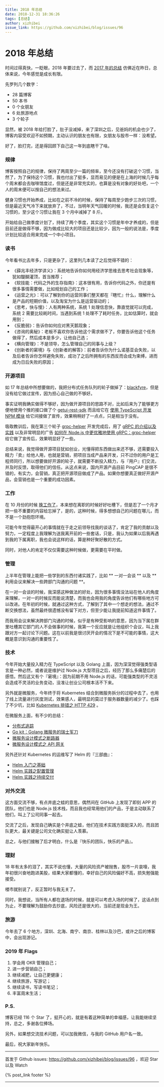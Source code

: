 ```yaml
---
title: 2018 年总结
date: 2018-12-31 18:36:26
tags: [总结]
author: xizhibei
issue_link: https://github.com/xizhibei/blog/issues/96
---
```

# 2018 年总结

<!-- en_title: summary-of-2018 -->

时间过得真快，一眨眼，2018 年要过去了，而 [2017 年的总结](https://github.com/xizhibei/blog/issues/66) 仿佛近在昨日，总体来说，今年感觉是成长有限。

先罗列几个数字：

- 28 篇博客
- 50 本书
- 0 个女朋友
- 6 处旅游地点
- 3 个轮子

显然，被 2018 年给打脸了，肚子没减掉，来了深圳之后，见爸妈的机会也少了，博客内容受欢迎不如预期，主动认识的朋友也有限，女朋友与股市一样：没希望。

好了，脸打完，还是得回顾下自己这一年到底瞎干了啥。

<!-- more -->

### 规律
博客按照自己的规律，保持了两周至少一篇的频率，至今还没有打破这个习惯，当然了，为了保持这个习惯，我也付出了挺多，显而易见的便是在上海的时候几乎每个周末都会去咖啡馆度过，但是还是非常充实的，也算是没有对象的好处吧，一个人的周末便可以按自己的想法来过。

健身习惯也开始养成，比如在之前不冷的时候，保持了每周至少跑步三次的习惯，但是最近天气冷下来就放弃了，不过，当明年天气回暖的时候，我还是会恢复这个习惯的，至少这个习惯让我在 3 个月中减掉了 8 斤。

开始给自己做季度计划了，持续了两个季度，其实这个习惯是年中才养成的，但是目前还是做得不够，因为做成比较大的项目还是比较少，因为一般的说法是，季度计划比较适合用来完成一个中小项目。

### 读书
今年看书比去年多，只是更杂了，这里列几本读了之后觉得不错的：

* 《薛兆丰经济学讲义》：系统地告诉你如何用经济学思维去思考社会现象等，犹如醍醐灌顶，首当推荐；
* 《软技能：代码之外的生存指南》：这本很有用，告诉你代码之外，你还是有很多事情需要做，比如规划自己的工作；
* 《运营之光》：可以了解到你的运营同事们整天都在『瞎忙』什么，理解什么是产品的短期价值，以及淘宝为什么是运营驱动的；
* 《思考，快与慢》：人有两种系统，系统 1 处理信息快，靠直觉就可以完成，系统 2 需要比较耗时间，当遇到系统 1 处理不了耗时任务，比如估算时，就会用到；
* 《反脆弱》：告诉你如何应对黑天鹅现象；
* 《咨询的奥秘》：老板不喜欢你告诉他这个需求做不了，你要告诉他这个任务做得了，然后成本是多少，让他自己选；
* 《横向管理》：不是领导，怎么管理自己的同事与上级？
* 《创新者的窘境》与《创新者的解答》：前者告诉你为什么诺基亚会失败，以及后者告诉你怎样避免失败，成功了之后所拥有的东西反而会成为束缚，进而成为日后失败的原因；

### 开源项目
如 17 年总结中所想要做的，我把分布式任务队列的轮子做掉了：[blackfyre](https://github.com/xizhibei/blackfyre)，但是没有给它做过宣传，因为担心自己做的不够好。

事实证明我确实做得不够好，因为做开源项目的思路不对，比如后来为了能够更方便地使用个推的接口做了个 [getui-rest-sdk](https://github.com/xizhibei/getui-rest-sdk) 而且给它在 [使用 TypeScript 开发 NPM 模块](https://github.com/xizhibei/blog/issues/68) 给它间接做了宣传，效果稍稍好了一点点，只是相当于没有。

吸取教训后，我在第三个轮子 [grpc-helper](https://github.com/xizhibei/grpc-helper) 开发完成后，用了 [gRPC 的介绍以及实践](https://github.com/xizhibei/blog/issues/84) 以及非常明显的广告 [如何在 Node.js 中更优雅地使用 gRPC：grpc-helper](https://github.com/xizhibei/blog/issues/86) 给它做了宣传后，效果明显好了一些。

总结来说，我觉得做开源项目犹如创业，光懂得把东西做出来还不够，还需要投入精力『卖』给他人用，也就是营销，把项目当成产品来开发，只不过你的用户是工程师同行，所以想要做好开源的轮子，就需要不断投入精力，与『用户』们交流，并及时反馈，取得他们的信任。从这点来说，国内开源产品目前 PingCAP 是很不错的，有实力，会营销，真正把开源项目做成了产品。如果你想要真正做好开源产品，会营销也是一个重要的成功因素。

### 工作
在 10 月份的时候 [换工作了](https://github.com/xizhibei/blog/issues/92)，本来想在离职的时候好好吐槽下，但是忍了一个月才把一些不重要的内容给忘掉了，是的，这种时候，得多想想自己的问题在哪儿，而不是一个劲抱怨环境。

可能今年觉得最开心的事情就在于走之前领导找我的谈话了，肯定了我的贡献以及努力，一定程度上我理解为送我离开前的一些套话，只是，我认为如果以后我再遇到我的下属离职，我也会说这样的话，算是种好聚好散的方式。

同时，对他人的肯定不仅仅需要这种时候做，更需要在平时做。

### 管理
上半年在管理上能把一些学到的东西付诸实践了，比如 ** 一对一会谈 ** 以及 ** 利用会议来解决一些跨部门沟通的问题 **。

在一对一会谈的时候，我深感这种做法的好处，因为很多事情没法站在他人的角度来理解，一对一的时候反而能说清楚，而我也会用我的角度告诉他们有哪些地方可以改进。在年初的时候，就通过这种方式，了解到了其中一个想走的想法，通过不断交换想法，虽然最终很遗憾没有留下对方，但至少能让我提前知道这件事情了。

而我用会议来解决跨部门沟通的时候，似乎是有种受影响的意思，因为当下属在群里吐槽其它部门的人不会做事的时候，我第一个反应就是让他组织个会议，叫上我跟对方一起讨论下问题。这在以前我是很讨厌开会的情况下是不可能的事情，这大概是意识到沟通的重要性了。

### 技术
今年开始大量投入精力在 TypeScript 以及 Golang 上面，因为深深觉得强类型语言是一种必然，或者说是维护过 Node.js 大型项目之后，经历了那么多痛楚后的感悟。然后这又有个『窘境』：因为前期不用 Node.js 的话，可能强类型的不灵活会造成不灵活的业务变动，没准让创业公司根本活不下来。

另外就是微服务，今年终于将 Kubernetes 结合到微服务拆分的过程中去了，也用了线上流量进行灰度测试，效果感人，最明显的莫过于服务器数量的减少了。也踩了不少坑，比如 [Kubernetes 排错之 HTTP 429](https://github.com/xizhibei/blog/issues/72) 。

在微服务上面，有不少的总结：

- [分布式追踪](https://github.com/xizhibei/blog/issues/74)
- [Go kit：Golang 微服务的瑞士军刀](https://github.com/xizhibei/blog/issues/78)
- [微服务设计模式之断路器](https://github.com/xizhibei/blog/issues/78)
- [微服务设计模式之 API 网关](https://github.com/xizhibei/blog/issues/82)

另外还针对 Kubernetes 的运维写了 Helm 的『三部曲』：

- [Helm 入门之基础](https://github.com/xizhibei/blog/issues/89)
- [Helm 实践之配置管理](https://github.com/xizhibei/blog/issues/90)
- [Helm 实践之持续交付](https://github.com/xizhibei/blog/issues/91)

### 对外交流
这方面交流不够，有点井底之蛙的意思，偶然间在 GitHub 上发现了即刻 APP 的团队，他们也是 Node.js 技术栈，而且我也经常用他们的产品，于是主动联系了他们，叫上了公司同事一起去。

交流了之后，发现自己确实是个井底之蛙，他们在技术实践方面挺深入的，而且团队更大，最关键是公司文化确实挺让人羡慕。

总之，与他们接触了后才明白，什么是『快乐的团队，快乐的产品』。

### 理财
18 年有太多的泪了，其实不说也懂，大量的风险资产被抛售，股市一片哀嚎，我年初很兴奋地跑进美股，结果大家都懂的，幸好自己的风险偏好不高，损失勉强能接受。

楼市就别说了，反正暂时与我无关了。

同时，我想说，当所有人都在退场的时候，就是可以考虑入场的时候了，这话点到为止，不要理解为鼓励你去抄底，风险还是很大的，当前还是现金为王。

### 旅游
今年去了 6 个地方，深圳、北海、南宁、南京、桂林以及沙巴，或许之后的博客中，会出现游记。

### 2019 年 Flags
1. 学会用 OKR 管理自己；
2. 进一步营销自己；
3. 继续减肥，让自己更健康；
4. 继续旅游，写游记；
5. 继续读书，写读书笔记；
6. 丰富周末生活；

### P.S.
博客已经 116 个 Star 了，挺开心的，就是有着这种简单的幸福感，让我能继续坚持，总之，多谢各位捧场。

另外，如果想交流技术问题，可以加我微信，与我的 GitHub 用户名一致。

最后，祝大家新年快乐。

***
首发于 Github issues: https://github.com/xizhibei/blog/issues/96 ，欢迎 Star 以及 Watch

{% post_link footer %}
***
